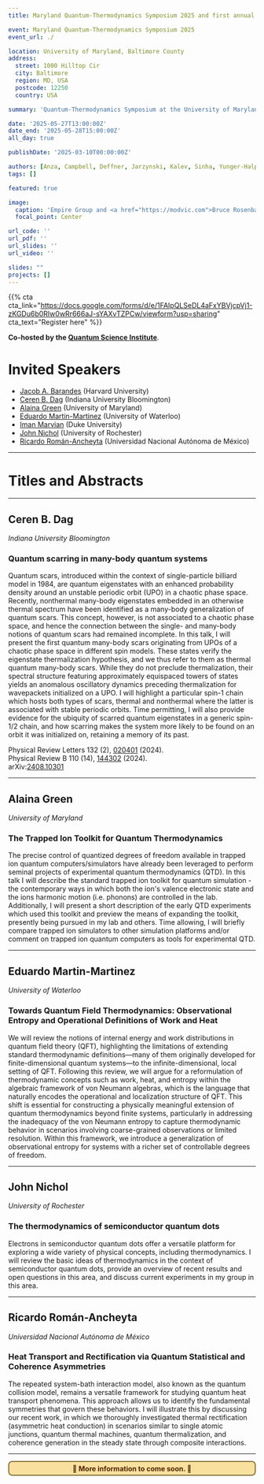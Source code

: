```yaml
---
title: Maryland Quantum-Thermodynamics Symposium 2025 and first annual Quantum Workshop at UMBC

event: Maryland Quantum-Thermodynamics Symposium 2025
event_url: ./

location: University of Maryland, Baltimore County
address:
  street: 1000 Hilltop Cir
  city: Baltimore
  region: MD, USA
  postcode: 12250
  country: USA

summary: 'Quantum-Thermodynamics Symposium at the University of Maryland, Baltimore County'

date: '2025-05-27T13:00:00Z'
date_end: '2025-05-28T15:00:00Z'
all_day: true

publishDate: '2025-03-10T00:00:00Z'

authors: [Anza, Campbell, Deffner, Jarzynski, Kalev, Sinha, Yunger-Halpern]
tags: []

featured: true

image:
  caption: 'Empire Group and <a href="https://modvic.com">Bruce Rosenbaum</a>'
  focal_point: Center

url_code: ''
url_pdf: ''
url_slides: ''
url_video: ''

slides: ""
projects: []
---
```


{{% cta cta_link="https://docs.google.com/forms/d/e/1FAIpQLSeDL4aFxYBVjcpVj1-zKGDu6b0RIw0wRr666aJ-sYAXvTZPCw/viewform?usp=sharing" cta_text="Register here" %}}



**Co-hosted by the [Quantum Science Institute](https://qsi.umbc.edu/)**.


# Invited Speakers

- [Jacob A. Barandes](https://www.jacobbarandes.com/) (Harvard University)
- [Ceren B. Dag](https://physics.indiana.edu/about/directory/all-faculty-scientists/dag-ceren.html) (Indiana University Bloomington)
- [Alaina Green](https://jqi.umd.edu/people/alaina-green) (University of Maryland)
- [Eduardo Martin-Martinez](https://sites.google.com/site/emmfis/) (University of Waterloo)
- [Iman Marvian](https://ece.duke.edu/people/iman-marvian/) (Duke University)
- [John Nichol](https://www.sas.rochester.edu/pas/people/faculty/nichol_john/index.html) (University of Rochester)
- [Ricardo Román-Ancheyta](https://web.siia.unam.mx/siia-publico/c/busqueda_individual.php?id=119894) (Universidad Nacional Autónoma de México)

---
# Titles and Abstracts
---

## Ceren B. Dag
*Indiana University Bloomington*

### Quantum scarring in many-body quantum systems

Quantum scars, introduced within the context of single-particle billiard model in 1984, are quantum eigenstates with an enhanced probability density around an unstable periodic orbit (UPO) in a chaotic phase space. Recently, nonthermal many-body eigenstates embedded in an otherwise thermal spectrum have been identified as a many-body generalization of quantum scars. This concept, however, is not associated to a chaotic phase space, and hence the connection between the single- and many-body notions of quantum scars had remained incomplete. In this talk, I will present the first quantum many-body scars originating from UPOs of a chaotic phase space in different spin models. These states verify the eigenstate thermalization hypothesis, and we thus refer to them as thermal quantum many-body scars. While they do not preclude thermalization, their spectral structure featuring approximately equispaced towers of states yields an anomalous oscillatory dynamics preceding thermalization for wavepackets initialized on a UPO. I will highlight a particular spin-1 chain which hosts both types of scars, thermal and nonthermal where the latter is associated with stable periodic orbits. Time permitting, I will also provide evidence for the ubiquity of scarred quantum eigenstates in a generic spin-1/2 chain, and how scarring makes the system more likely to be found on an orbit it was initialized on, retaining a memory of its past. 

Physical Review Letters 132 (2), [020401](https://journals.aps.org/prl/abstract/10.1103/PhysRevLett.132.020401) (2024). </br>
Physical Review B 110 (14), [144302](https://journals.aps.org/prb/abstract/10.1103/PhysRevB.110.144302) (2024).</br>
arXiv:[2408.10301](https://arxiv.org/abs/2408.10301)

---

## Alaina Green
*University of Maryland*

### The Trapped Ion Toolkit for Quantum Thermodynamics

The precise control of quantized degrees of freedom available in trapped ion quantum computers/simulators have already been leveraged to perform seminal projects of experimental quantum thermodynamics (QTD). In this talk I will describe the standard trapped ion toolkit for quantum simulation - the contemporary ways in which both the ion's valence electronic state and the ions harmonic motion (i.e. phonons) are controlled in the lab. Additionally, I will present a short description of the early QTD experiments which used this toolkit and preview the means of expanding the toolkit, presently being pursued in my lab and others. Time allowing, I will briefly compare trapped ion simulators to other simulation platforms and/or comment on trapped ion quantum computers as tools for experimental QTD.

---

## Eduardo Martin-Martinez
*University of Waterloo*

### Towards Quantum Field Thermodynamics: Observational Entropy and Operational Definitions of Work and Heat

We will review the notions of internal energy and work distributions in quantum field theory (QFT), highlighting the limitations of extending standard thermodynamic definitions—many of them originally developed for finite-dimensional quantum systems—to the infinite-dimensional, local setting of QFT. Following this review, we will argue for a reformulation of thermodynamic concepts such as work, heat, and entropy within the algebraic framework of von Neumann algebras, which is the language that naturally encodes the operational and localization structure of QFT. This shift is essential for constructing a physically meaningful extension of quantum thermodynamics beyond finite systems, particularly in addressing the inadequacy of the von Neumann entropy to capture thermodynamic behavior in scenarios involving coarse-grained observations or limited resolution. Within this framework, we introduce a generalization of observational entropy for systems with a richer set of controllable degrees of freedom.

---

## John Nichol
*University of Rochester*

### The thermodynamics of semiconductor quantum dots

Electrons in semiconductor quantum dots offer a versatile platform for exploring a wide variety of physical concepts, including thermodynamics. I will review the basic ideas of thermodynamics in the context of semiconductor quantum dots, provide an overview of recent results and open questions in this area, and discuss current experiments in my group in this area.

---

## Ricardo Román-Ancheyta
*Universidad Nacional Autónoma de México*

### Heat Transport and Rectification via Quantum Statistical and Coherence Asymmetries

The repeated system-bath interaction model, also known as the quantum collision model, remains a versatile framework for studying quantum heat transport phenomena. This approach allows us to identify the fundamental symmetries that govern these behaviors. I will illustrate this by discussing our recent work, in which we thoroughly investigated thermal rectification (asymmetric heat conduction) in scenarios similar to single atomic junctions, quantum thermal machines, quantum thermalization, and coherence generation in the steady state through composite interactions.

---


<div style="border: 2px solid #7f6c34; padding: .3rem; border-radius: 8px; background-color: #f9e09e; margin-top: 1em; text-align: center; color: #522602;">
  <strong>🚧 More information to come soon. 🚧</strong>
</div>

</br>